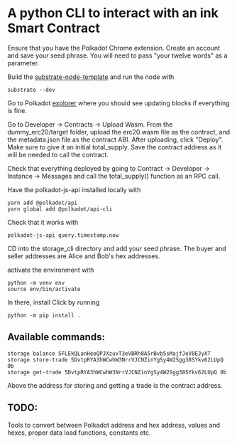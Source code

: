 # A python CLI to interact with an ink Smart Contract 


Ensure that you have the Polkadot Chrome extension. Create an account and save your seed phrase. 
You will need to pass "your twelve words" as a parameter. 

Build the [substrate-node-template](https://github.com/substrate-developer-hub/substrate-node-template) and run the node with 
```
substrate --dev
```

Go to Polkadot [explorer](https://polkadot.js.org/apps/#/explorer) where you should see updating blocks if everything is fine. 

Go to Developer -> Contracts -> Upload Wasm. 
From the dummy_erc20/target folder, upload the erc20.wasm file as the contract, and the metadata.json file as the contract ABI. After uploading, click "Deploy". Make sure to give it an initial total_supply. 
Save the contract address as it will be needed to call the contract. 

Check that everything deployed by going to Contract -> Developer -> Instance -> Messages and call the total_supply() function as an RPC call. 

Have the polkadot-js-api installed locally with 
```
yarn add @polkadot/api
yarn global add @polkadot/api-cli
```

Check that it works with 
```
polkadot-js-api query.timestamp.now
```

CD into the storage_cli directory and add your seed phrase.
The buyer and seller addresses are Alice and Bob's hex addresses. 

activate the environment with 
```
python -m venv env
source env/bin/activate
```

In there, install Click by running  
```
python -m pip install .
```

## Available commands: 

```
storage balance 5FLEkQLanHeoQPJXzuxT3eVBRh8A5rBvb5sMajfJeV8EJyXT 
storage store-trade 5DvtpRYA3hWCwhW3NrrVJCNZinYgSy4W2Sgg38SYkv62LUpQ 0b
storage get-trade 5DvtpRYA3hWCwhW3NrrVJCNZinYgSy4W2Sgg38SYkv62LUpQ 0b
```

Above the address for storing and getting a trade is the contract address. 

## TODO: 

Tools to convert between Polkadot address and hex address, values and hexes, proper data load functions, constants etc. 